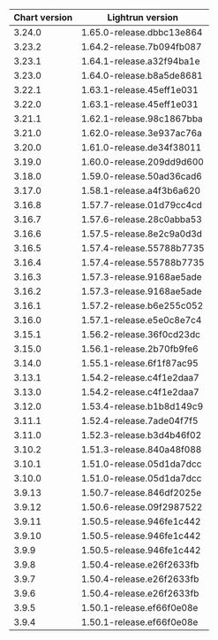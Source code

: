 
| Chart version | Lightrun version          |
|---------------|---------------------------|
| 3.24.0        | 1.65.0-release.dbbc13e864 |
| 3.23.2        | 1.64.2-release.7b094fb087 |
| 3.23.1        | 1.64.1-release.a32f94ba1e |
| 3.23.0        | 1.64.0-release.b8a5de8681 |
| 3.22.1        | 1.63.1-release.45eff1e031 |
| 3.22.0        | 1.63.1-release.45eff1e031 |
| 3.21.1        | 1.62.1-release.98c1867bba |
| 3.21.0        | 1.62.0-release.3e937ac76a |
| 3.20.0        | 1.61.0-release.de34f38011 |
| 3.19.0        | 1.60.0-release.209dd9d600 |
| 3.18.0        | 1.59.0-release.50ad36cad6 |
| 3.17.0        | 1.58.1-release.a4f3b6a620 |
| 3.16.8        | 1.57.7-release.01d79cc4cd |
| 3.16.7        | 1.57.6-release.28c0abba53 |
| 3.16.6        | 1.57.5-release.8e2c9a0d3d |
| 3.16.5        | 1.57.4-release.55788b7735 |
| 3.16.4        | 1.57.4-release.55788b7735 |
| 3.16.3        | 1.57.3-release.9168ae5ade |
| 3.16.2        | 1.57.3-release.9168ae5ade |
| 3.16.1        | 1.57.2-release.b6e255c052 |
| 3.16.0        | 1.57.1-release.e5e0c8e7c4 |
| 3.15.1        | 1.56.2-release.36f0cd23dc |
| 3.15.0        | 1.56.1-release.2b70fb9fe6 |
| 3.14.0        | 1.55.1-release.6f1f87ac95 |
| 3.13.1        | 1.54.2-release.c4f1e2daa7 |
| 3.13.0        | 1.54.2-release.c4f1e2daa7 |
| 3.12.0        | 1.53.4-release.b1b8d149c9 |
| 3.11.1        | 1.52.4-release.7ade04f7f5 |
| 3.11.0        | 1.52.3-release.b3d4b46f02 |
| 3.10.2        | 1.51.3-release.840a48f088 |
| 3.10.1        | 1.51.0-release.05d1da7dcc |
| 3.10.0        | 1.51.0-release.05d1da7dcc |
| 3.9.13        | 1.50.7-release.846df2025e |
| 3.9.12        | 1.50.6-release.09f2987522 |
| 3.9.11        | 1.50.5-release.946fe1c442 |
| 3.9.10        | 1.50.5-release.946fe1c442 |
| 3.9.9         | 1.50.5-release.946fe1c442 |
| 3.9.8         | 1.50.4-release.e26f2633fb |
| 3.9.7         | 1.50.4-release.e26f2633fb |
| 3.9.6         | 1.50.4-release.e26f2633fb |
| 3.9.5         | 1.50.1-release.ef66f0e08e |
| 3.9.4         | 1.50.1-release.ef66f0e08e |
